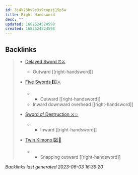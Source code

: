 ```yaml
---
id: 3j4k23bv9e3s9copzj15p5w
title: Right Handsword
desc: ""
updated: 1682624524598
created: 1682624524598
---
```


## Backlinks

> - [Delayed Sword ⏰⚔️](..\techniques\delayed-sword.md)
>   - Outward [[right-handsword]]
>    
> - [Five Swords 5️⃣⚔️](..\techniques\hobbies.karate.kenpo.techniques.five-swords.md)
>   - - Outward [[right-handsword]]
>   - Inward downward overhead [[right-handsword]]
>    
> - [Sword of Destruction ⚔️💥](..\techniques\sword-of-destruction.md)
>   - - Inward [[right-handsword]]
>    
> - [Twin Kimono 2️⃣👘](..\techniques\twin-kimono.md)
>   - - Snapping outward [[right-handsword]]

_Backlinks last generated 2023-06-03 16:39:20_
